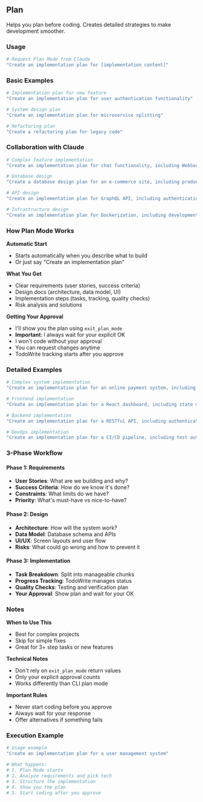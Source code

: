 ## Plan

Helps you plan before coding. Creates detailed strategies to make development smoother.

### Usage

```bash
# Request Plan Mode from Claude
"Create an implementation plan for [implementation content]"
```

### Basic Examples

```bash
# Implementation plan for new feature
"Create an implementation plan for user authentication functionality"

# System design plan
"Create an implementation plan for microservice splitting"

# Refactoring plan
"Create a refactoring plan for legacy code"
```

### Collaboration with Claude

```bash
# Complex feature implementation
"Create an implementation plan for chat functionality, including WebSocket, real-time notifications, and history management"

# Database design
"Create a database design plan for an e-commerce site, including product, order, and user management"

# API design
"Create an implementation plan for GraphQL API, including authentication, caching, and rate limiting"

# Infrastructure design
"Create an implementation plan for Dockerization, including development environment, production environment, and CI/CD"
```

### How Plan Mode Works

**Automatic Start**

- Starts automatically when you describe what to build
- Or just say "Create an implementation plan"

**What You Get**

- Clear requirements (user stories, success criteria)
- Design docs (architecture, data model, UI)
- Implementation steps (tasks, tracking, quality checks)
- Risk analysis and solutions

**Getting Your Approval**

- I'll show you the plan using `exit_plan_mode`
- **Important**: I always wait for your explicit OK
- I won't code without your approval
- You can request changes anytime
- TodoWrite tracking starts after you approve

### Detailed Examples

```bash
# Complex system implementation
"Create an implementation plan for an online payment system, including Stripe integration, security, and error handling"

# Frontend implementation
"Create an implementation plan for a React dashboard, including state management, component design, and testing"

# Backend implementation
"Create an implementation plan for a RESTful API, including authentication, validation, and logging"

# DevOps implementation
"Create an implementation plan for a CI/CD pipeline, including test automation, deployment, and monitoring"
```

### 3-Phase Workflow

#### Phase 1: Requirements

- **User Stories**: What are we building and why?
- **Success Criteria**: How do we know it's done?
- **Constraints**: What limits do we have?
- **Priority**: What's must-have vs nice-to-have?

#### Phase 2: Design

- **Architecture**: How will the system work?
- **Data Model**: Database schema and APIs
- **UI/UX**: Screen layouts and user flow
- **Risks**: What could go wrong and how to prevent it

#### Phase 3: Implementation

- **Task Breakdown**: Split into manageable chunks
- **Progress Tracking**: TodoWrite manages status
- **Quality Checks**: Testing and verification plan
- **Your Approval**: Show plan and wait for your OK

### Notes

**When to Use This**

- Best for complex projects
- Skip for simple fixes
- Great for 3+ step tasks or new features

**Technical Notes**

- Don't rely on `exit_plan_mode` return values
- Only your explicit approval counts
- Works differently than CLI plan mode

**Important Rules**

- Never start coding before you approve
- Always wait for your response
- Offer alternatives if something fails

### Execution Example

```bash
# Usage example
"Create an implementation plan for a user management system"

# What happens:
# 1. Plan Mode starts
# 2. Analyze requirements and pick tech
# 3. Structure the implementation
# 4. Show you the plan
# 5. Start coding after you approve
```

